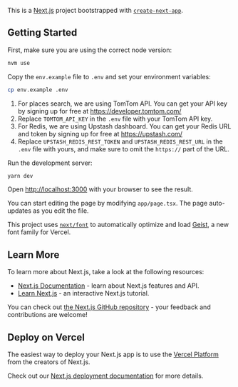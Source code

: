 This is a [Next.js](https://nextjs.org) project bootstrapped with [`create-next-app`](https://nextjs.org/docs/app/api-reference/cli/create-next-app).

## Getting Started

First, make sure you are using the correct node version:

```bash
nvm use
```

Copy the `env.example` file to `.env` and set your environment variables:

```bash
cp env.example .env
```

1. For places search, we are using TomTom API. You can get your API key by signing up for free at https://developer.tomtom.com/
2. Replace `TOMTOM_API_KEY` in the `.env` file with your TomTom API key.
3. For Redis, we are using Upstash dashboard. You can get your Redis URL and token by signing up for free at https://upstash.com/
4. Replace `UPSTASH_REDIS_REST_TOKEN` and `UPSTASH_REDIS_REST_URL` in the `.env` file with yours, and make sure to omit the `https://` part of the URL.

Run the development server:

```bash
yarn dev
```

Open [http://localhost:3000](http://localhost:3000) with your browser to see the result.

You can start editing the page by modifying `app/page.tsx`. The page auto-updates as you edit the file.

This project uses [`next/font`](https://nextjs.org/docs/app/building-your-application/optimizing/fonts) to automatically optimize and load [Geist](https://vercel.com/font), a new font family for Vercel.

## Learn More

To learn more about Next.js, take a look at the following resources:

- [Next.js Documentation](https://nextjs.org/docs) - learn about Next.js features and API.
- [Learn Next.js](https://nextjs.org/learn) - an interactive Next.js tutorial.

You can check out [the Next.js GitHub repository](https://github.com/vercel/next.js) - your feedback and contributions are welcome!

## Deploy on Vercel

The easiest way to deploy your Next.js app is to use the [Vercel Platform](https://vercel.com/new?utm_medium=default-template&filter=next.js&utm_source=create-next-app&utm_campaign=create-next-app-readme) from the creators of Next.js.

Check out our [Next.js deployment documentation](https://nextjs.org/docs/app/building-your-application/deploying) for more details.
